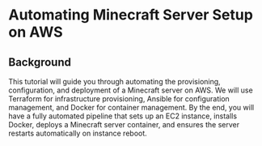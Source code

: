 # Automating Minecraft Server Setup on AWS

## Background
This tutorial will guide you through automating the provisioning, configuration, and deployment of a Minecraft server on AWS. We will use Terraform for infrastructure provisioning, Ansible for configuration management, and Docker for container management. By the end, you will have a fully automated pipeline that sets up an EC2 instance, installs Docker, deploys a Minecraft server container, and ensures the server restarts automatically on instance reboot.

